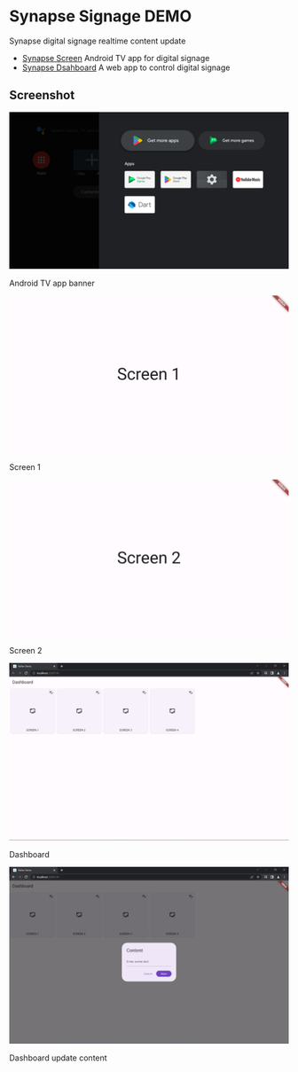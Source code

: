 # Synapse Signage DEMO

Synapse digital signage realtime content update

- [Synapse Screen](/screen/) Android TV app for digital signage
- [Synapse Dsahboard](/dashboard/) A web app to control digital signage

## Screenshot

![Android TV App](/screenshots/Screenshot_1689048268.png)

Android TV app banner

![Screen 1](/screenshots/Screenshot_1689048272.png)

Screen 1

![Screen 2](/screenshots/Screenshot_1689048275.png)

Screen 2

![Dashboard](/screenshots/Screenshot_1689048290.png)

Dashboard

![Screen 2](/screenshots/Screenshot_1689048292.png)

Dashboard update content
